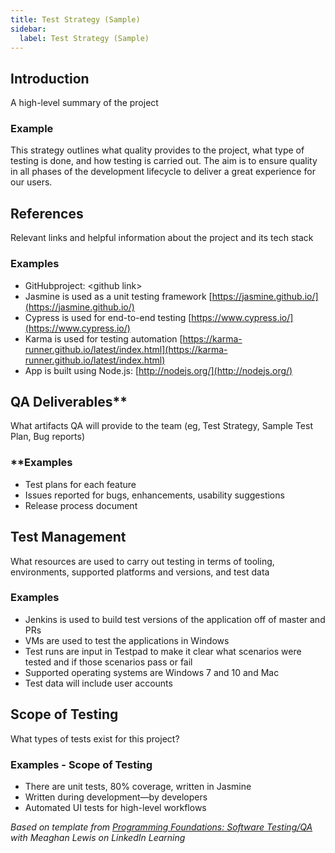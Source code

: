 ```yaml
---
title: Test Strategy (Sample)
sidebar:
  label: Test Strategy (Sample)
---
```


## **Introduction**

A high-level summary of the project

### **Example**

This strategy outlines what quality provides to the project, what type of testing is done, and how
testing is carried out. The aim is to ensure quality in all phases of the development lifecycle to
deliver a great experience for our users.

## **References**

Relevant links and helpful information about the project and its tech stack

### **Examples**

- GitHubproject: \<github link\>
- Jasmine is used as a unit testing framework
  [https://jasmine.github.io/](https://jasmine.github.io/)
- Cypress is used for end-to-end testing [https://www.cypress.io/](https://www.cypress.io/)
- Karma is used for testing automation
  [https://karma-runner.github.io/latest/index.html](https://karma-runner.github.io/latest/index.html)
- App is built using Node.js: [http://nodejs.org/](http://nodejs.org/)

## QA Deliverables\*\*

What artifacts QA will provide to the team (eg, Test Strategy, Sample Test Plan, Bug reports)

### \*\*Examples

- Test plans for each feature
- Issues reported for bugs, enhancements, usability suggestions
- Release process document

## Test Management

What resources are used to carry out testing in terms of tooling, environments, supported platforms
and versions, and test data

### Examples

- Jenkins is used to build test versions of the application off of master and PRs
- VMs are used to test the applications in Windows
- Test runs are input in Testpad to make it clear what scenarios were tested and if those scenarios
  pass or fail
- Supported operating systems are Windows 7 and 10 and Mac
- Test data will include user accounts

## Scope of Testing

What types of tests exist for this project?

### Examples - Scope of Testing

- There are unit tests, 80% coverage, written in Jasmine
- Written during development—by developers
- Automated UI tests for high-level workflows

_Based on template from_
[_Programming Foundations: Software Testing/QA_](https://www.linkedin.com/learning/programming-foundations-software-testing-qa/create-a-test-strategy?autoSkip=true&autoplay=true&contextUrn=urn%3Ali%3AlyndaLearningPath%3A57f7e27c3dd559e018dfe994&resume=false&u=2104084)
_with Meaghan Lewis on LinkedIn Learning_
